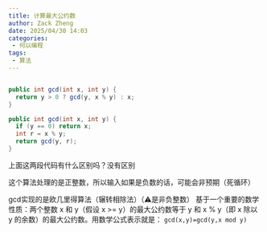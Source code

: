 ```yaml
---
title: 计算最大公约数
author: Zack Zheng
date: 2025/04/30 14:03
categories:
 - 何以编程
tags:
 - 算法
---
```


```java

public int gcd(int x, int y) {
  return y > 0 ? gcd(y, x % y) : x;
}

```

```java
public int gcd(int x, int y) {
  if (y == 0) return x;
  int r = x % y;
  return gcd(y, r);
}
```

上面这两段代码有什么区别吗？没有区别

这个算法处理的是正整数，所以输入如果是负数的话，可能会非预期（死循环）

gcd实现的是欧几里得算法（辗转相除法）（⚠️是非负整数）
基于一个重要的数学性质：两个整数 x 和 y（假设 x >= y）的最大公约数等于 y 和 x % y（即 x 除以 y 的余数）的最大公约数。用数学公式表示就是：
`gcd(x,y)=gcd(y,x mod y)` 
